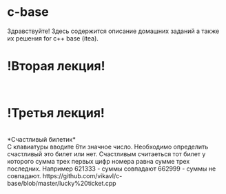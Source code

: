 # c-base

Здравствуйте! 
Здесь содержится описание домашних заданий а также их решения for c++ base (itea).<br>
<h1>!Вторая лекция!</h1><br>
<h1>!Третья лекция!</h1><br>
*Счастливый билетик*<br>
С клавиатуры вводите 6ти значное число. Необходимо определить счастливый это билет или нет. Счастливым считаеться тот билет у которого сумма трех первых цифр номера равна сумме трех последних.
Например 621333 - суммы совпадают 662999 - суммы не совпадают.
https://github.com/vikavl/c-base/blob/master/lucky%20ticket.cpp
